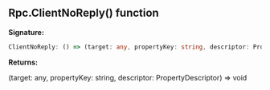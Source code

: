 
## Rpc.ClientNoReply() function

**Signature:**

```typescript
ClientNoReply: () => (target: any, propertyKey: string, descriptor: PropertyDescriptor) => void
```
**Returns:**

(target: any, propertyKey: string, descriptor: PropertyDescriptor) =&gt; void

